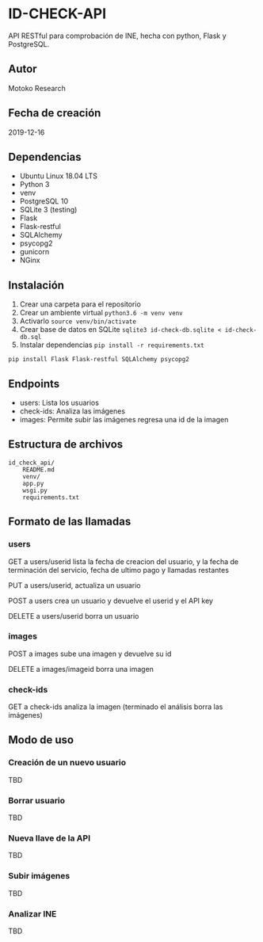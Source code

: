 # ID-CHECK-API

API RESTful para comprobación de INE, hecha con python, Flask y PostgreSQL.

## Autor

Motoko Research

## Fecha de creación 

2019-12-16

## Dependencias

- Ubuntu Linux 18.04 LTS
- Python 3
- venv
- PostgreSQL 10
- SQLite 3 (testing)
- Flask
- Flask-restful
- SQLAlchemy
- psycopg2
- gunicorn
- NGinx

## Instalación

1. Crear una carpeta para el repositorio
2. Crear un ambiente virtual `python3.6 -m venv venv`
3. Activarlo `source venv/bin/activate`
4. Crear base de datos en SQLite `sqlite3 id-check-db.sqlite < id-check-db.sql`
5. Instalar dependencias `pip install -r requirements.txt`

```pip install Flask Flask-restful SQLAlchemy psycopg2``` 
 
## Endpoints

- users: Lista los usuarios 
- check-ids: Analiza las imágenes  
- images: Permite subir las imágenes regresa una id de la imagen

## Estructura de archivos

```
id_check_api/
    README.md
    venv/
    app.py
    wsgi.py
    requirements.txt
```

## Formato de las llamadas

### users

GET a users/userid lista la fecha de creacion del usuario, y la fecha de
terminación del servicio, fecha de ultimo pago y llamadas restantes  

PUT a users/userid, actualiza un usuario

POST a users crea un usuario y devuelve el userid y el API key

DELETE a users/userid borra un usuario 

### images

POST a images sube una imagen y devuelve su id

DELETE a images/imageid borra una imagen

### check-ids

GET a check-ids analiza la imagen (terminado el análisis borra las imágenes) 

## Modo de uso 

### Creación de un nuevo usuario

TBD

### Borrar usuario

TBD

### Nueva llave de la API

TBD

### Subir imágenes

TBD

### Analizar INE

TBD

